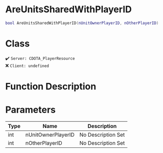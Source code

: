 # AreUnitsSharedWithPlayerID
```lua
bool AreUnitsSharedWithPlayerID(nUnitOwnerPlayerID, nOtherPlayerID)
```
# Class
✔️ `Server: CDOTA_PlayerResource`  
❌ `Client: undefined`  

# Function Description

# Parameters
Type|Name|Description
--|--|--
int|nUnitOwnerPlayerID|No Description Set
int|nOtherPlayerID|No Description Set
